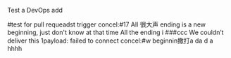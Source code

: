 Test a DevOps add

#test for pull requeadst trigger
concel:#17 All 很大声 ending is a new beginning, just don't know at that time All the ending i
###ccc
We couldn’t deliver this 1payload: failed to connect
concel:#w beginnin撒打a da d
a
hhhh
